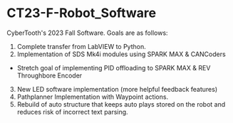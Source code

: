 # CT23-F-Robot_Software

CyberTooth's 2023 Fall Software. Goals are as follows:
1. Complete transfer from LabVIEW to Python.
2. Implementation of SDS Mk4i modules using SPARK MAX & CANCoders
  - Stretch goal of implementing PID offloading to SPARK MAX & REV Throughbore Encoder
3. New LED software implementation (more helpful feedback features)
4. Pathplanner Implementation with Waypoint actions.
5. Rebuild of auto structure that keeps auto plays stored on the robot and reduces risk of incorrect text parsing.
